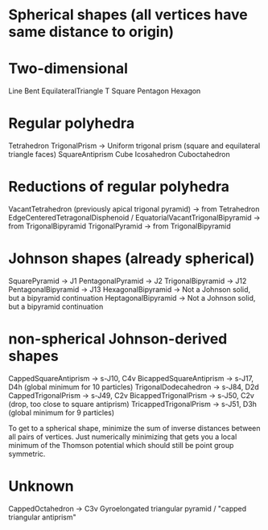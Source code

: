 # Spherical shapes (all vertices have same distance to origin)

# Two-dimensional
Line
Bent
EquilateralTriangle
T
Square
Pentagon
Hexagon

# Regular polyhedra
Tetrahedron
TrigonalPrism -> Uniform trigonal prism (square and equilateral triangle faces)
SquareAntiprism
Cube
Icosahedron
Cuboctahedron

# Reductions of regular polyhedra
VacantTetrahedron (previously apical trigonal pyramid) -> from Tetrahedron
EdgeCenteredTetragonalDisphenoid / EquatorialVacantTrigonalBipyramid -> from TrigonalBipyramid
TrigonalPyramid -> from TrigonalBipyramid

# Johnson shapes (already spherical)

SquarePyramid -> J1
PentagonalPyramid -> J2
TrigonalBipyramid -> J12
PentagonalBipyramid -> J13
HexagonalBipyramid -> Not a Johnson solid, but a bipyramid continuation
HeptagonalBipyramid -> Not a Johnson solid, but a bipyramid continuation

# non-spherical Johnson-derived shapes
CappedSquareAntiprism -> s-J10, C4v
BicappedSquareAntiprism -> s-J17, D4h (global minimum for 10 particles)
TrigonalDodecahedron -> s-J84, D2d
CappedTrigonalPrism -> s-J49, C2v
BicappedTrigonalPrism -> s-J50, C2v (drop, too close to square antiprism)
TricappedTrigonalPrism -> s-J51, D3h (global minimum for 9 particles)

To get to a spherical shape, minimize the sum of inverse distances between all
pairs of vertices. Just numerically minimizing that gets you a local minimum of
the Thomson potential which should still be point group symmetric.

# Unknown
CappedOctahedron -> C3v Gyroelongated triangular pyramid / "capped triangular antiprism"
